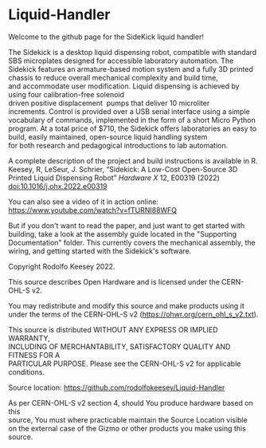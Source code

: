 # Liquid-Handler

Welcome to the github page for the SideKick liquid handler!

The Sidekick is a desktop liquid dispensing robot, compatible with standard SBS microplates designed for accessible laboratory automation. The Sidekick features an armature-based motion system and a fully 3D printed chassis to reduce overall mechanical complexity and build time, and accommodate user modification. Liquid dispensing is achieved by using four calibration-free solenoid driven positive displacement  pumps that deliver 10 microliter increments. Control is provided over a USB serial interface using a simple vocabulary of commands, implemented in the form of a short Micro Python program. At a total price of $710, the Sidekick offers laboratories an easy to build, easily maintained, open-source liquid handling system for both research and pedagogical introductions to lab automation. 


A complete description of the project and build instructions is available in R. Keesey, R, LeSeur, J. Schrier, “Sidekick: A Low-Cost Open-Source 3D Printed Liquid Dispensing Robot” _Hardware X_ 12, E00319 (2022) [doi:10.1016/j.ohx.2022.e00319](https://doi.org/doi:10.1016/j.ohx.2022.e00319)  

You can also see a video of it in action online: https://www.youtube.com/watch?v=fTURNI88WFQ

But if you don't want to read the paper, and just want to get started with building, take a look at the assembly guide located in the "Supporting Documentation" folder. This currently covers the mechanical assembly, the wiring, and getting started with the Sidekick's software.


Copyright Rodolfo Keesey 2022.                                                    
                                                                             
This source describes Open Hardware and is licensed under the CERN-OHL-S v2. 
                                                                             
You may redistribute and modify this source and make products using it under 
the terms of the CERN-OHL-S v2 (https://ohwr.org/cern_ohl_s_v2.txt).         
                                                                             
This source is distributed WITHOUT ANY EXPRESS OR IMPLIED WARRANTY,          
INCLUDING OF MERCHANTABILITY, SATISFACTORY QUALITY AND FITNESS FOR A         
PARTICULAR PURPOSE. Please see the CERN-OHL-S v2 for applicable conditions.  
                                                                             
Source location: https://github.com/rodolfokeesey/Liquid-Handler                                        
                                                                             
As per CERN-OHL-S v2 section 4, should You produce hardware based on this    
source, You must where practicable maintain the Source Location visible      
on the external case of the Gizmo or other products you make using this      
source.         
